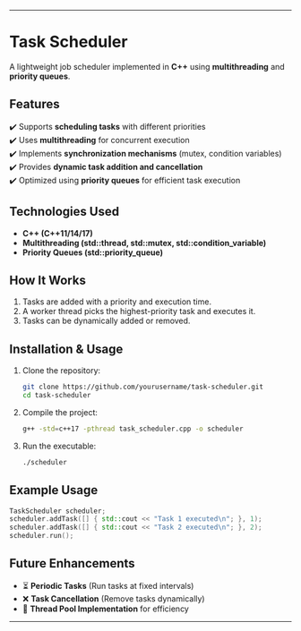 
---

# **Task Scheduler**  
A lightweight job scheduler implemented in **C++** using **multithreading** and **priority queues**.

## **Features**  
✔️ Supports **scheduling tasks** with different priorities  
✔️ Uses **multithreading** for concurrent execution  
✔️ Implements **synchronization mechanisms** (mutex, condition variables)  
✔️ Provides **dynamic task addition and cancellation**  
✔️ Optimized using **priority queues** for efficient task execution  

## **Technologies Used**  
- **C++ (C++11/14/17)**  
- **Multithreading (std::thread, std::mutex, std::condition_variable)**  
- **Priority Queues (std::priority_queue)**  

## **How It Works**  
1. Tasks are added with a priority and execution time.  
2. A worker thread picks the highest-priority task and executes it.  
3. Tasks can be dynamically added or removed.  

## **Installation & Usage**  
1. Clone the repository:  
   ```sh
   git clone https://github.com/yourusername/task-scheduler.git
   cd task-scheduler
   ```
2. Compile the project:  
   ```sh
   g++ -std=c++17 -pthread task_scheduler.cpp -o scheduler
   ```
3. Run the executable:  
   ```sh
   ./scheduler
   ```

## **Example Usage**  
```cpp
TaskScheduler scheduler;
scheduler.addTask([] { std::cout << "Task 1 executed\n"; }, 1);
scheduler.addTask([] { std::cout << "Task 2 executed\n"; }, 2);
scheduler.run();
```

## **Future Enhancements**  
- ⏳ **Periodic Tasks** (Run tasks at fixed intervals)  
- ❌ **Task Cancellation** (Remove tasks dynamically)  
- 🚀 **Thread Pool Implementation** for efficiency  

---
